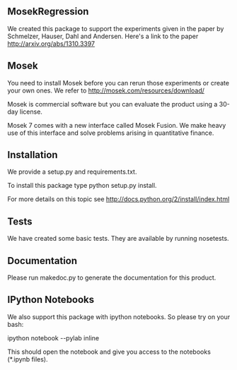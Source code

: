 MosekRegression
---------------

We created this package to support the experiments given in the paper by Schmelzer, Hauser, Dahl and Andersen. 
Here's a link to the paper http://arxiv.org/abs/1310.3397


Mosek
-----

You need to install Mosek before you can rerun those experiments or create your own ones. We refer to
http://mosek.com/resources/download/

Mosek is commercial software but you can evaluate the product using a 30-day license.

Mosek 7 comes with a new interface called Mosek Fusion. We make heavy use of this interface and solve problems
arising in quantitative finance.

Installation
------------

We provide a setup.py and requirements.txt.

To install this package type python setup.py install.

For more details on this topic see http://docs.python.org/2/install/index.html


Tests
-----
We have created some basic tests. They are available by running nosetests.

Documentation
-------------
Please run makedoc.py to generate the documentation for this product.


IPython Notebooks
-----------------
We also support this package with ipython notebooks. So please try on your bash:

ipython notebook --pylab inline

This should open the notebook and give you access to the notebooks (*.ipynb files).


